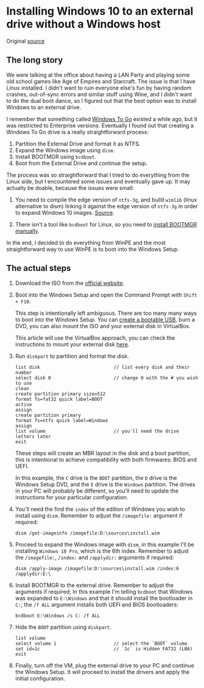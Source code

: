 # Installing Windows 10 to an external drive without a Windows host

Original [source](https://gist.github.com/AldoMX/fccd8f7285f8905d71613f12dfa1d714#file-win10-install-to-external-hdd-using-winpe-md)

## The long story

We were talking at the office about having a LAN Party and playing some old
school games like Age of Empires and Starcraft. The issue is that I have Linux
installed. I didn't want to ruin everyone else's fun by having random crashes,
out-of-sync errors and similar stuff using Wine, and I didn't want to do the
dual boot dance, so I figured out that the best option was to install Windows to
an external drive.

I remember that something called [Windows To Go][1] existed a while ago, but it
was restricted to Enterprise versions. Eventually I found out that creating a
Windows To Go drive is a really straightforward process:

1. Partition the External Drive and format it as NTFS.
2. Expand the Windows image using `dism`.
3. Install BOOTMGR using `bcdboot`.
4. Boot from the External Drive and continue the setup.

The process was so straightforward that I tried to do everything from the Linux
side, but I encountered some issues and eventually gave up. It may actually be
doable, because the issues were small:

1. You need to compile the edge version of `ntfs-3g`, and build `wimlib` (linux
  alternative to dism) linking it against the edge version of `ntfs-3g` in order
  to expand Windows 10 images. [Source][2].

2. There isn't a tool like `bcdboot` for Linux, so you need to [install BOOTMGR
  manually][3].

In the end, I decided to do everything from WinPE and the most straightforward
way to use WinPE is to boot into the Windows Setup.

## The actual steps

1. Download the ISO from the [official website][4].

2. Boot into the Windows Setup and open the Command Prompt with `Shift + F10`.

    This step is intentionally left ambiguous. There are too many many ways to
    boot into the Windows Setup. You can [create a bootable USB][5], burn a DVD,
    you can also mount the ISO and your external disk in VirtualBox.

    This article will use the VirtualBox approach, you can check the
    instructions to mount your external disk [here][6].

3. Run `diskpart` to partition and format the disk.

    ```
    list disk                           // list every disk and their number
    select disk 0                       // change 0 with the # you wish to use
    clean
    create partition primary size=512
    format fs=fat32 quick label=BOOT
    active
    assign
    create partition primary
    format fs=ntfs quick label=Windows
    assign
    list volume                         // you'll need the drive letters later
    exit
    ```

    These steps will create an MBR layout in the disk and a boot partition, this
    is intentional to achieve compatibility with both firmwares: BIOS and UEFI.

    In this example, the `C` drive is the `BOOT` partition, the `D` drive is the
    Windows Setup DVD, and the `E` drive is the `Windows` partition. The drives
    in your PC will probably be different, so you'll need to update the
    instructions for your particular configuration.

4. You'll need the find the `index` of the edition of Windows you wish to
    install using `dism`. Remember to adjust the `/imagefile:` argument if
    required:

    ```
    dism /get-imageinfo /imagefile:D:\sources\install.wim
    ```

5. Proceed to expand the Windows image with `dism`, in this example I'll be
    installing `Windows 10 Pro`, which is the 6th index. Remember to adjust the
    `/imagefile:`, `/index:` and `/applydir:` arguments if required:

    ```
    dism /apply-image /imagefile:D:\sources\install.wim /index:6 /applydir:E:\
    ```

6. Install BOOTMGR to the external drive. Remember to adjust the arguments if
    required; In this example I'm telling `bcdboot` that Windows was expanded to
    `E:\Windows` and that it should install the bootloader in `C:`; the `/f ALL`
    argument installs both UEFI and BIOS bootloaders:

    ```
    bcdboot E:\Windows /s C: /f ALL
    ```

7. Hide the `BOOT` partition using `diskpart`.

    ```
    list volume
    select volume 1                     // select the `BOOT` volume
    set id=1c                           // `1c` is Hidden FAT32 (LBA)
    exit
    ```

8. Finally, turn off the VM, plug the external drive to your PC and continue the
    Windows Setup. It will proceed to install the drivers and apply the initial
    configuration.

[1]: https://en.wikipedia.org/wiki/Windows_To_Go
[2]: https://wimlib.net/forums/viewtopic.php?f=1&t=4
[3]: http://reboot.pro/topic/20468-create-a-windows-system-from-scratch-using-linux/
[4]: https://www.microsoft.com/en-us/software-download/windows10ISO
[5]: https://askubuntu.com/a/487970
[6]: https://www.serverwatch.com/server-tutorials/using-a-physical-hard-drive-with-a-virtualbox-vm.html